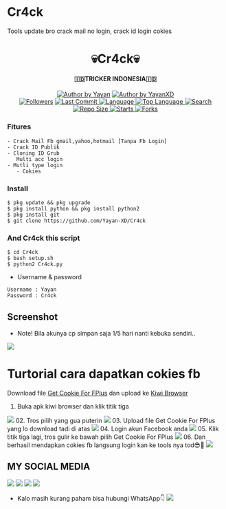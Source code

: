 # Cr4ck
Tools update bro crack mail no login, crack id login cokies

<h1 align="center">
    💀Cr4ck💀
</h1>
<h4 align="center">
  🇮🇩TRICKER INDONESIA🇮🇩
</h4>
<p align="center">
<a href="#"><img title="Author by Yayan" src="https://img.shields.io/badge/Coded%20By-YayanXD-brightgreen?"></a>
<a href="#"><img title="Author by YayanXD" src="https://img.shields.io/badge/Code%20-python2.7-blue?"></a>
<br>
<a href="https://github.com/Yayan-XD/followers">
<img title="Followers" src="https://img.shields.io/github/followers/Yayan-XD?label=Followers&color=blue&style=flat-square"></a>
<a href="https://github.com/Yayan-XD/termux-style/stargazers/">
  <a href="https://github.com/Yayan-XD/Cr4ck">
    <img alt="Last Commit" src="https://img.shields.io/github/last-commit/Yayan-XD/Cr4ck.svg"/>
  </a>
  <a href="https://github.com/Yayan-XD/Cr4ck">
    <img alt="Language" src="https://img.shields.io/github/languages/count/Yayan-XD/Cr4ck.svg"/>
  </a>
  <a href="https://github.com/Yayan-XD/Cr4ck">
    <img alt="Top Language" src="https://img.shields.io/github/languages/top/Yayan-XD/Cr4ck.svg"/>
  </a>
  <a href="https://github.com/Yayan-XD/Cr4ck">
    <img alt="Search" src="https://img.shields.io/github/search/Yayan-XD/Craker/Cr4ck.svg"/>
  </a>
  <a href="https://github.com/Yayan-XD/Cr4ck">
    <img alt="Repo Size" src="https://img.shields.io/github/repo-size/Yayan-XD/Cr4ck.svg"/>
  </a>
  <a href="https://github.com/Yayan-XD/Cr4ck">
    <img alt="Starts" src="https://img.shields.io/github/stars/Yayan-XD/Cr4ck.svg"/>
  </a>
  <a href="https://github.com/Yayan-XD/Cr4ck">
    <img alt="Forks" src="https://img.shields.io/github/forks/Yayan-XD/Cr4ck.svg"/>
  </a>
</div>
<p align="center">

### Fitures
```
- Crack Mail Fb gmail,yahoo,hotmail [Tanpa Fb Login]
- Crack ID Publik 
- Cloning ID Grub 
   Multi acc login
- Mutli type login
   - Cokies
```
### Install
```
$ pkg update && pkg upgrade
$ pkg install python && pkg install python2
$ pkg install git
$ git clone https://github.com/Yayan-XD/Cr4ck
```
### And Cr4ck this script
```
$ cd Cr4ck
$ bash setup.sh
$ python2 Cr4ck.py
```

* Username & password
```
Username : Yayan
Password : Cr4ck
```

## Screenshot
* Note! Bila akunya cp simpan saja 1/5 hari nanti kebuka sendiri..
<img src="https://github.com/Yayan-XD/Cr4ck/blob/main/Screenshot.png" />

# Turtorial cara dapatkan cokies fb
Download file [Get Cookie For FPlus](https://www.mediafire.com/file/ci1vwifnxh00jru/embffhododclmgpnabmjmgoekpnoboic-3.3.12-Crx4Chrome.com.crx/file) dan upload ke [Kiwi Browser](https://play.google.com/store/apps/details?id=com.kiwibrowser.browser&referrer=utm_source%3Dgoogle%26utm_medium%3Dorganic%26utm_term%3Dkiwi+browser)
01. Buka apk kiwi browser dan klik titik tiga
<img src="https://github.com/Yayan-XD/Cr4ck/blob/main/1.png" />
02. Tros pilih yang gua puterin
<img src="https://github.com/Yayan-XD/Cr4ck/blob/main/2.png" />
03. Upload file Get Cookie For FPlus yang lo download tadi di atas
<img src="https://github.com/Yayan-XD/Cr4ck/blob/main/3.png" />
04. Login akun Facebook anda
<img src="https://github.com/Yayan-XD/Cr4ck/blob/main/4.png" />
05. Klik titik tiga lagi, tros gulir ke bawah pilih Get Cookie For FPlus
<img src="https://github.com/Yayan-XD/Cr4ck/blob/main/5.png" />
06. Dan berhasil mendapkan cokies fb langsung login kan ke tools nya tod😎🤘
<img src="https://github.com/Yayan-XD/Cr4ck/blob/main/6.png" />

## MY SOCIAL MEDIA
[![](https://img.shields.io/badge/Github-red?logo=Github&logoColor=red&labelColor=white)](https://github.com/Yayan-XD)
[![](https://img.shields.io/badge/Twitter-blue?logo=Twitter&logoColor=White&labelColor=white)](https://mobile.twitter.com/moch_xd)
[![](https://img.shields.io/badge/Facebook-blue?logo=Facebook&logoColor=blue&labelColor=white)](https://www.facebook.com/KM39453)
[![](https://img.shields.io/badge/Instagram-red?logo=Instagram&logoColor=red&labelColor=white)](https://www.instagram.com/yayanxd_/)
* Kalo masih kurang paham bisa hubungi WhatsApp👇
[![](https://img.shields.io/badge/Whatsapp-CHAT-green?logo=Whatsapp&logoColor=red&labelColor=white)](https://wa.me/6285603036683?text=Asalamualaikum+bang)
